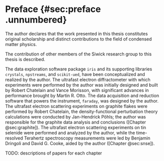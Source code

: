 # Preface {#sec:preface .unnumbered}

The author declares that the work presented in this thesis constitutes
original scholarship and distinct contributions to the field of condensed matter physics.

The contribution of other members of the Siwick research group to this thesis is described. 

The data exploration software package `iris` and its supporting libraries `crystals`, `npstreams`, and `scikit-ued`, have been conceptualized and realized by the author. The ultrafast electron diffractometer with which experiments were performed by the author was initially designed and built by Robert Chatelain and Vance Morisson, with significant advances in performance brought by Martin R. Otto. The data acquisition and reduction software that powers the instrument, `faraday`, was designed by the author. The ultrafast electron scattering experiments on graphite flakes were performed by Robert Chatelain, the density-functional perturbation theory calculations were conducted by Jan-Hendrick Pöhls; the author was responsible for the graphite data analysis and conclusions ([Chapter @sec:graphite]). The ultrafast electron scattering experiments on tin selenide were performed and analyzed by the author, while the time-resolved Terahertz spectroscopy measurements were led by Benjamin Dringoli and David G. Cooke, aided by the author ([Chapter @sec:snse]).

TODO: descriptions of papers for each chapter

